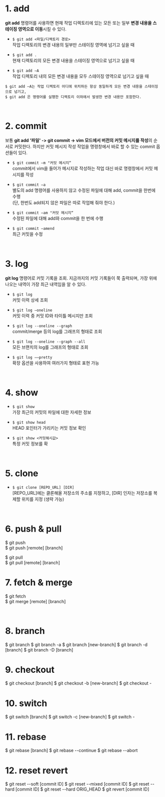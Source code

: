 # 1. add
**git add** 명령어를 사용하면 현재 작업 디렉토리에 있는 모든 또는 일부 **변경 내용을 스테이징 영역으로 이동**시킬 수 있다.

* ```$ git add <파일/디렉토리 경로>```   
작업 디렉토리의 변경 내용의 일부만 스테이징 영역에 넘기고 싶을 때

* ```$ git add .```   
현재 디렉토리의 모든 변경 내용을 스테이징 영역으로 넘기고 싶을 때

* ```$ git add –A```   
작업 디렉토리 내의 모든 변경 내용을 모두 스테이징 영역으로 넘기고 싶을 때

```
$ git add –A는 작업 디렉토리 어디에 위치하든 항상 동일하게 모든 변경 내용을 스테이징으로 넘기고, 
$ git add 은 명령어를 실행한 디렉토리 이하에서 발생한 변경 내용만 포함한다.
```

<br>

# 2. commit
보통 **git add '파일' -> git commit -> vim 모드에서 버전의 커밋 메시지를 작성**의 순서로 커밋한다.
하지만 커밋 메시지 작성 작업을 명령창에서 바로 할 수 있는 commit 옵션들이 있다.

* ```$ git commit –m "커밋 메시지“```   
commit에서 vim을 들어가 메시지로 작성하는 작업 대신 바로 명령창에서 커밋 메시지를 작성

* ```$ git commit –a```   
별도의 add 명령어를 사용하지 않고 수정된 파일에 대해 add, commit을 한번에 수행   
(단, 한번도 add되지 않은 파일은 따로 작업해 줘야 한다.)

* ```$ git commit –am "커밋 메시지“```   
수정된 파일에 대해 add와 commit을 한 번에 수행

* ```$ git commit —amend```   
최근 커밋을 수정   


<br>

# 3. log
**git log** 명령어로 커밋 기록을 조회. 지금까지의 커밋 기록들이 쭉 출력되며, 가장 위에 나오는 내역이 가장 최근 내역임을 알 수 있다.

* `$ git log`   
커밋 이력 상세 조회

* `$ git log —oneline`      
커밋 이력 중 커밋 ID와 타이틀 메시지만 조회

* `$ git log --oneline --graph`      
commit/merge 등의 log를 그래프의 형태로 조회

* `$ git log --oneline --graph --all`   
모든 브랜치의 log를 그래프의 형태로 조회

* `$ git log ––pretty`   
확장 옵션을 사용하여 여러가지 형태로 표현 가능

<br>

# 4. show
* `$ git show`   
가장 최근의 커밋의 파일에 대한 자세한 정보

* `$ git show head`   
HEAD 포인터가 가리키는 커밋 정보 확인

* `$ git show <커밋해시값>`   
특정 커밋 정보를 확

<br>

# 5. clone
* ```$ git clone [REPO_URL] [DIR]```   
[REPO_URL]에는 클론해올 저장소의 주소를 지정하고, [DIR] 인자는 저장소를 복제할 위치를 지정 (생략 가능)   

<br>

# 6. push & pull
$ git push   
$ git push [remote] [branch]   

$ git pull   
$ git pull [remote] [branch]   


# 7. fetch & merge
$ git fetch   
$ git merge [remote] [branch]   

<br>

# 8. branch
$ git branch
$ git branch -a
$ git branch [new-branch]
$ git branch -d [branch]
$ git branch -D [branch]

# 9. checkout
$ git checkout [branch]
$ git checkout -b [new-branch]
$ git checkout -

# 10. switch
$ git switch [branch]
$ git switch -c [new-branch]
$ git switch -

# 11. rebase
$ git rebase [branch]
$ git rebase --continue
$ git rebase --abort

# 12. reset revert
$ git reset --soft [commit ID]
$ git reset --mixed [commit ID]
$ git reset --hard [commit ID]
$ git reset --hard ORIG_HEAD
$ git revert [commit ID]
